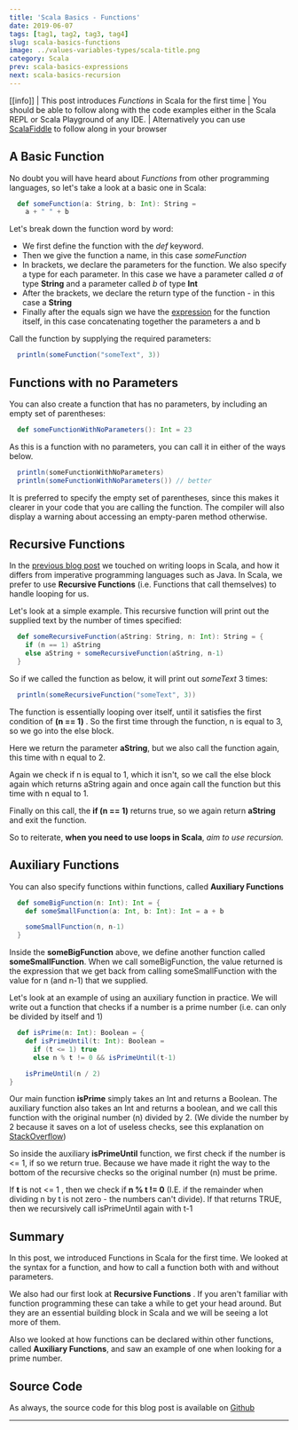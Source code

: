 ```yaml
---
title: 'Scala Basics - Functions'
date: 2019-06-07
tags: [tag1, tag2, tag3, tag4]
slug: scala-basics-functions
image: ../values-variables-types/scala-title.png
category: Scala
prev: scala-basics-expressions
next: scala-basics-recursion
---
```


[[info]]
| This post introduces _Functions_ in Scala for the first time
| You should be able to follow along with the code examples either in the Scala REPL or Scala Playground of any IDE.
| Alternatively you can use [ScalaFiddle](https://scalafiddle.io/) to follow along in your browser

## A Basic Function

No doubt you will have heard about _Functions_ from other programming languages, so let's take a look at a basic one in Scala:

```scala
  def someFunction(a: String, b: Int): String =
    a + " " + b
```

Let's break down the function word by word:

- We first define the function with the _def_ keyword.
- Then we give the function a name, in this case _someFunction_
- In brackets, we declare the parameters for the function. We also specify a type for each parameter. In this case we have a parameter called _a_ of type **String** and a parameter called _b_ of type **Int**
- After the brackets, we declare the return type of the function - in this case a **String**
- Finally after the equals sign we have the [expression](/scala-basics-expressions) for the function itself, in this case concatenating together the parameters a and b

Call the function by supplying the required parameters:

```scala
  println(someFunction("someText", 3))
```

## Functions with no Parameters

You can also create a function that has no parameters, by including an empty set of parentheses:

```scala
  def someFunctionWithNoParameters(): Int = 23
```

As this is a function with no parameters, you can call it in either of the ways below.

```scala
  println(someFunctionWithNoParameters)
  println(someFunctionWithNoParameters()) // better
```

It is preferred to specify the empty set of parentheses, since this makes it clearer in your code that you are calling the function. The compiler will also display a warning about accessing an empty-paren method otherwise.

## Recursive Functions

In the [previous blog post](/scala-basics-expressions) we touched on writing loops in Scala, and how it differs from imperative programming languages such as Java. In Scala, we prefer to use **Recursive Functions** (i.e. Functions that call themselves) to handle looping for us.

Let's look at a simple example. This recursive function will print out the supplied text by the number of times specified:

```scala
  def someRecursiveFunction(aString: String, n: Int): String = {
    if (n == 1) aString
    else aString + someRecursiveFunction(aString, n-1)
  }
```

So if we called the function as below, it will print out _someText_ 3 times:

```scala
  println(someRecursiveFunction("someText", 3))
```

The function is essentially looping over itself, until it satisfies the first condition of **(n == 1)** . So the first time through the function, n is equal to 3, so we go into the else block.

Here we return the parameter **aString**, but we also call the function again, this time with n equal to 2.

Again we check if n is equal to 1, which it isn't, so we call the else block again which returns aString again and once again call the function but this time with n equal to 1.

Finally on this call, the **if (n == 1)** returns true, so we again return **aString** and exit the function.

So to reiterate, **when you need to use loops in Scala**, _aim to use recursion._

## Auxiliary Functions

You can also specify functions within functions, called **Auxiliary Functions**

```scala
  def someBigFunction(n: Int): Int = {
    def someSmallFunction(a: Int, b: Int): Int = a + b

    someSmallFunction(n, n-1)
  }
```

Inside the **someBigFunction** above, we define another function called **someSmallFunction**. When we call someBigFunction, the value returned is the expression that we get back from calling someSmallFunction with the value for n (and n-1) that we supplied.

Let's look at an example of using an auxiliary function in practice. We will write out a function that checks if a number is a prime number (i.e. can only be divided by itself and 1)

```scala
  def isPrime(n: Int): Boolean = {
    def isPrimeUntil(t: Int): Boolean =
      if (t <= 1) true
      else n % t != 0 && isPrimeUntil(t-1)

    isPrimeUntil(n / 2)
}
```

Our main function **isPrime** simply takes an Int and returns a Boolean. The auxiliary function also takes an Int and returns a boolean, and we call this function with the original number (n) divided by 2. (We divide the number by 2 because it saves on a lot of useless checks, see this explanation on [StackOverflow](https://stackoverflow.com/questions/39429564/to-find-a-number-is-prime-why-checking-till-n-2-is-better-what-is-the-reason-f))

So inside the auxiliary **isPrimeUntil** function, we first check if the number is <= 1, if so we return true. Because we have made it right the way to the bottom of the recursive checks so the original number (n) must be prime.

If **t** is not <= 1 , then we check if **n % t != 0** (I.E. if the remainder when dividing n by t is not zero - the numbers can't divide). If that returns TRUE, then we recursively call isPrimeUntil again with t-1

## Summary

In this post, we introduced Functions in Scala for the first time. We looked at the syntax for a function, and how to call a function both with and without parameters.

We also had our first look at **Recursive Functions** . If you aren't familiar with function programming these can take a while to get your head around. But they are an essential building block in Scala and we will be seeing a lot more of them.

Also we looked at how functions can be declared within other functions, called **Auxiliary Functions**, and saw an example of one when looking for a prime number.

## Source Code

As always, the source code for this blog post is available on [Github](https://github.com/james-willett/ScalaBlog/blob/master/src/scalaBasics/absoluteBasics/Functions.scala)

---
